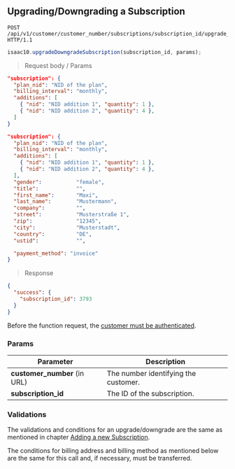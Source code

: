## Upgrading/Downgrading a Subscription


```http
POST /api/v1/customer/customer_number/subscriptions/subscription_id/upgrade_downgrade HTTP/1.1
```

```javascript
isaac10.upgradeDowngradeSubscription(subscription_id, params);
```



> Request body / Params

```json
"subscription": {
  "plan_nid": "NID of the plan",
  "billing_interval": "monthly",
  "additions": [
    { "nid": "NID addition 1", "quantity": 1 },
    { "nid": "NID addition 2", "quantity": 4 },
  ]
}
```


```json
"subscription": {
  "plan_nid": "NID of the plan",
  "billing_interval": "monthly",
  "additions": [
    { "nid": "NID addition 1", "quantity": 1 },
    { "nid": "NID addition 2", "quantity": 4 },
  ],
  "gender":           "female",
  "title":            "",
  "first_name":       "Maxi",
  "last_name":        "Mustermann",
  "company":          "",
  "street":           "Musterstraße 1",
  "zip":              "12345",
  "city":             "Musterstadt",
  "country":          "DE",
  "ustid":            "",

  "payment_method": "invoice"
}
```




> Response

```json
{
  "success": {
    "subscription_id": 3793
  }
}
```

<aside class="success">
Before the function request, the <a href= "#customer-authentication"> customer must be authenticated</a>.
</aside>


### Params

Parameter | Description
----------|-------------
**customer_number** (in URL) | The number identifying the customer.  
**subscription_id** | The ID of the subscription.


### Validations
The validations and conditions for an upgrade/downgrade are the same as mentioned in chapter [Adding a new Subscription](#adding-a-new-subscription).

The conditions for billing address and billing method as mentioned below are the same for this call and, if necessary, must be transferred.
